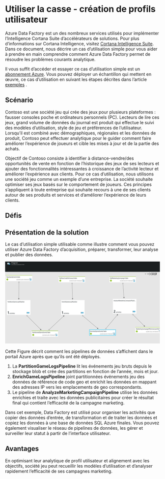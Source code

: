 <properties 
    pageTitle="Utiliser la casse - création de profils utilisateur" 
    description="Découvrez comment Azure Data Factory est utilisé pour créer un pilotées par les données du flux de travail (pipeline) pour les clients de jeux de profil." 
    services="data-factory" 
    documentationCenter="" 
    authors="sharonlo101" 
    manager="jhubbard" 
    editor="monicar"/>

<tags 
    ms.service="data-factory" 
    ms.workload="data-services" 
    ms.tgt_pltfrm="na" 
    ms.devlang="na" 
    ms.topic="article" 
    ms.date="09/06/2016" 
    ms.author="shlo"/>

# <a name="use-case---customer-profiling"></a>Utiliser la casse - création de profils utilisateur

Azure Data Factory est un des nombreux services utilisés pour implémenter l’Intelligence Cortana Suite d’accélérateurs de solutions.  Pour plus d’informations sur Cortana Intelligence, visitez [Cortana Intelligence Suite](http://www.microsoft.com/cortanaanalytics). Dans ce document, nous décrire un cas d’utilisation simple pour vous aider à prendre en main comprendre comment Azure Data Factory permet de résoudre les problèmes courants analytique.

Il vous suffit d’accéder et essayer ce cas d’utilisation simple est un [abonnement Azure](https://azure.microsoft.com/pricing/free-trial/).  Vous pouvez déployer un échantillon qui mettent en œuvre, ce cas d’utilisation en suivant les étapes décrites dans l’article [exemples](data-factory-samples.md) .

## <a name="scenario"></a>Scénario

Contoso est une société jeu qui crée des jeux pour plusieurs plateformes : fausser consoles poche et ordinateurs personnels (PC). Lecteurs de lire ces jeux, grand volume de données du journal est produit qui effectue le suivi des modèles d’utilisation, style de jeu et préférences de l’utilisateur.  Lorsqu’il est combiné avec démographiques, régionales et les données de produit, Contoso peut effectuer analytique pour le guider comment faire améliorer l’expérience de joueurs et cible les mises à jour et de la partie des achats. 

Objectif de Contoso consiste à identifier à distance-vendre/des opportunités de vente en fonction de l’historique des jeux de ses lecteurs et ajouter des fonctionnalités intéressantes à croissance de l’activité lecteur et améliorer l’expérience aux clients. Pour ce cas d’utilisation, nous utilisons une société jeu comme un exemple d’une entreprise. La société souhaite optimiser ses jeux basés sur le comportement de joueurs. Ces principes s’appliquent à toute entreprise qui souhaite recours à une de ses clients autour de ses produits et services et d’améliorer l’expérience de leurs clients.

## <a name="challenges"></a>Défis


## <a name="solution-overview"></a>Présentation de la solution

Le cas d’utilisation simple utilisable comme illustre comment vous pouvez utiliser Azure Data Factory d’acquisition, préparer, transformer, leur analyse et publier des données.

![Flux de travail de bout en bout](./media/data-factory-customer-profiling-usecase/EndToEndWorkflow.png)

Cette Figure décrit comment les pipelines de données s’affichent dans le portail Azure après que qu’ils ont été déployés.

1.  La **PartitionGameLogsPipeline** lit les événements jeu bruts depuis le stockage blob et crée des partitions en fonction de l’année, mois et jour.
2.  **EnrichGameLogsPipeline** joint partitionnées événements jeu des données de référence de code geo et enrichit les données en mappant des adresses IP vers les emplacements de geo correspondants.
3.  Le pipeline de **AnalyzeMarketingCampaignPipeline** utilise les données enrichies et traite avec les données publicitaires pour créer le résultat final qui contient l’efficacité de la campagne marketing.

Dans cet exemple, Data Factory est utilisé pour organiser les activités que copier des données d’entrée, de transformation et de traiter les données et copiez les données à une base de données SQL Azure finales.  Vous pouvez également visualiser le réseau de pipelines de données, les gérer et surveiller leur statut à partir de l’interface utilisateur.

## <a name="benefits"></a>Avantages

En optimisant leur analytique de profil utilisateur et alignement avec les objectifs, société jeu peut recueillir les modèles d’utilisation et d’analyser rapidement l’efficacité de ses campagnes marketing.




